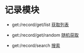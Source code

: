 # 记录模块

- get:/record/get/list
[获取列表](http://localhost:1932/record/get/list)

- get:/record/get/random
[随机获取](http://localhost:1932/record/get/random)

- get:/record/search
[搜索](http://localhost:1932/record/search)
